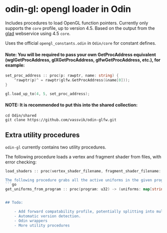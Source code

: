 # odin-gl: opengl loader in Odin

Includes procedures to load OpenGL function pointers. Currently only supports the `core` profile, up to version 4.5. Based on the output from the [glad](https://github.com/Dav1dde/glad) webservice using 4.5 `core`.

Uses the official `opengl_constants.odin` in `Odin/core` for constant defines. 

#### Note: You will be required to pass your own GetProcAddress equivalent (wglGetProcAddress, glXGetProcAddress, glfwGetProcAddress, etc.), for example:

```go
set_proc_address :: proc(p: rawptr, name: string) { 
    ^rawptr(p)^ = rawptr(glfw.GetProcAddress(&name[0]));
}

gl.load_up_to(4, 5, set_proc_address);
```

#### NOTE: It is recommended to put this into the shared collection:
```
cd Odin/shared
git clone https://github.com/vassvik/odin-glfw.git
```


## Extra utility procedures

`odin-gl` currently contains two utility procedures.

The following procedure loads a vertex and fragment shader from files, with error checking:
```go
load_shaders :: proc(vertex_shader_filename, fragment_shader_filename: string) -> (program: u32, success: bool)```

The following procedure grabs all the active uniforms in the given program and outputs a map of `Uniform_Info` instances, that contains information about uniform location, size (1, 2, 3 or 4), type (an enum), and its name as an Odin-string:
```go
get_uniforms_from_program :: proc(program: u32) -> (uniforms: map[string]Uniform_Info)```


## Todo:

    - Add forward compatability profile, potentially splitting into multiple files.
    - Automatic version detection.
    - Odin wrappers
    - More utility procedures
